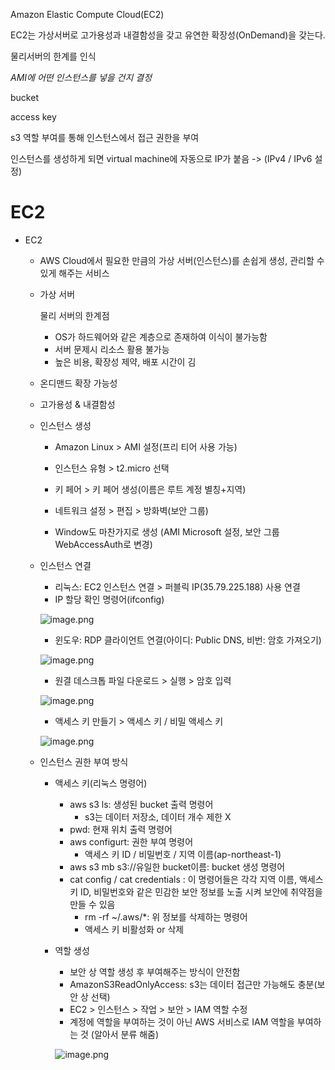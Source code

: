 Amazon Elastic Compute Cloud(EC2)

EC2는 가상서버로 고가용성과 내결함성을 갖고 유연한 확장성(OnDemand)을 갖는다.

물리서버의 한계를 인식

*AMI에 어떤 인스턴스를 넣을 건지 결정*

bucket

access key

s3 역할 부여를 통해 인스턴스에서 접근 권한을 부여

인스턴스를 생성하게 되면 virtual machine에 자동으로 IP가 붙음 -> (IPv4 /  IPv6 설정)

# EC2
- EC2
	- AWS Cloud에서 필요한 만큼의 가상 서버(인스턴스)를 손쉽게 생성, 관리할 수 있게 해주는 서비스
	- 가상 서버
		
		물리 서버의 한계점
		
		- OS가 하드웨어와 같은 계층으로 존재하여 이식이 불가능함
		- 서버 문제시 리소스 활용 불가능
		- 높은 비용, 확장성 제약, 배포 시간이 김
	- 온디맨드 확장 가능성
	- 고가용성 & 내결함성
	- 인스턴스 생성
		- Amazon Linux > AMI 설정(프리 티어 사용 가능)
		
		- 인스턴스 유형 > t2.micro 선택
		
		- 키 페어 > 키 페어 생성(이름은 루트 계정 별칭+지역)
		
		- 네트워크 설정 > 편집 > 방화벽(보안 그룹)
		
		- Window도 마찬가지로 생성 (AMI Microsoft 설정, 보안 그룹 WebAccessAuth로 변경)
	- 인스턴스 연결
		- 리눅스: EC2 인스턴스 연결 > 퍼블릭 IP(35.79.225.188) 사용 연결
		- IP 할당 확인 명령어(ifconfig)
		
		![image.png](attachment:dad2cb3b-824f-4d86-8140-4828a8a29410:image.png)
		
		- 윈도우: RDP 클라이언트 연결(아이디: Public DNS, 비번: 암호 가져오기)
		
		![image.png](attachment:b3cc087a-6231-43fc-b50b-cd36646e2165:image.png)
		
		- 원결 데스크톱 파일 다운로드 > 실행 > 암호 입력
		
		![image.png](attachment:9b68cb4f-b96d-4b39-ae52-b9b572a02138:image.png)
		
		- 액세스 키 만들기 > 액세스 키 / 비밀 액세스 키
		
		![image.png](attachment:a4f38116-dc82-446b-a415-44393fc484eb:image.png)
		
	- 인스턴스 권한 부여 방식
		- 액세스 키(리눅스 명령어)
			- aws s3 ls: 생성된 bucket 출력 명령어
				- s3는 데이터 저장소, 데이터 개수 제한 X
			- pwd: 현재 위치 출력 명령어
			- aws configurt: 권한 부여 명령어
				- 액세스 키 ID / 비밀번호 / 지역 이름(ap-northeast-1)
			- aws s3 mb s3://유일한 bucket이름: bucket 생성 명령어
			- cat config / cat credentials : 이 명령어들은 각각 지역 이름, 액세스 키 ID, 비밀번호와 같은 민감한 보안 정보를 노출 시켜 보안에 취약점을 만들 수 있음
				- rm -rf ~/.aws/*: 위 정보를 삭제하는 명령어
				- 액세스 키 비활성화 or 삭제
		- 역할 생성
			- 보안 상 역할 생성 후 부여해주는 방식이 안전함
			- AmazonS3ReadOnlyAccess: s3는 데이터 접근만 가능해도 충분(보안 상 선택)
			- EC2 > 인스턴스 > 작업 > 보안 > IAM 역할 수정
			- 계정에 역할을 부여하는 것이 아닌 AWS 서비스로 IAM 역할을 부여하는 것 (알아서 분류 해줌)
			
			![image.png](attachment:7598869a-a28b-46ab-ab82-5b5e55c837b5:image.png)